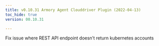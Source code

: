 ```yaml
---
title: v0.10.31 Armory Agent Clouddriver Plugin (2022-04-13)
toc_hide: true
version: 00.10.31

---
```


Fix issue where REST API endpoint doesn’t return kubernetes accounts
